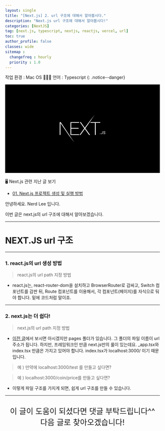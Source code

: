```yaml
---
layout: single
title: "[Next.js] 2. url 구조에 대해서 알아봅시다."
description: "Next.js url 구조에 대해서 알아봅시다!"
categories: [NextJS]
tag: [next.js, typescript, nextjs, reactjs, vercel, url]
toc: true
author_profile: false
classes: wide
sitemap :
  changefreq : hourly
  priority : 1.0
---
```


작업 환경 : Mac OS 🧑🏻‍💻
언어 : Typescript
{: .notice--danger}

![](/assets/img/etc/nextjs.png)

🖥 Next.js 관련 지난 글 보기

- [01. Next.js 프로젝트 생성 및 실행 방법](/nextjs/0001/)

안녕하세요. Nerd Lee 입니다.

이번 글은 next.js의 url 구조에 대해서 알아보겠습니다.

---

# NEXT.JS url 구조

---

### 1. react.js의 url 생성 방법

> react.js의 url path 지정 방법

- react.js는, react-router-dom을 설치하고 BrowserRouter로 감싸고, Switch 컴포넌트를 감싼 뒤, Route 컴포넌트를 이용해서, 각 컴포넌트(페이지)를 자식으로 둬야 합니다. 밑에 코드처럼 말이죠.

<script src="https://gist.github.com/Nerd-Lee/fc43c1b727ea2848127fa4953bffecdd.js"></script>

---

### 2. next.js는 더 쉽다!

> next.js의 url path 지정 방법

- [이전 글](/nextjs/0001/#3-프로젝트-실행해보기)에서 보시면 아시겠지만 pages 폴더가 있습니다. 그 폴더의 파일 이름이 url 주소가 됩니다. 하지만, 프레임워크인 만큼 next.js만의 룰이 있는데요. \_app.tsx와 index.tsx 만큼은 가지고 있어야 합니다. index.tsx가 localhost:3000/ 이기 때문입니다.

> 예 ) 만약에 localhost:3000/test 를 만들고 싶다면?

<script src="https://gist.github.com/Nerd-Lee/72e9e9f4aa1f68fade9c487143e2e871.js"></script>

> 예 ) localhost:3000/coin/price를 만들고 싶다면?

<script src="https://gist.github.com/Nerd-Lee/9983cad3312b1f35f60649df706a2879.js"></script>

- 이렇게 파일 구조를 가지게 되면, 쉽게 url 구조를 만들 수 있습니다.

---

<br>

<div style="font-size:25px; text-align:center">
이 글이 도움이 되셨다면 댓글 부탁드립니다^^<br>
다음 글로 찾아오겠습니다!

</div>
